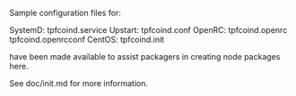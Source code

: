 Sample configuration files for:

SystemD: tpfcoind.service
Upstart: tpfcoind.conf
OpenRC:  tpfcoind.openrc
         tpfcoind.openrcconf
CentOS:  tpfcoind.init

have been made available to assist packagers in creating node packages here.

See doc/init.md for more information.

